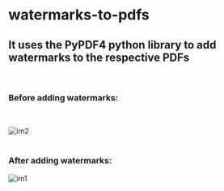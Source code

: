 # watermarks-to-pdfs
<h2>It uses the PyPDF4 python library to add watermarks to the respective PDFs</h2></br>
<h3>Before adding watermarks:</h3></br>

![im2](https://user-images.githubusercontent.com/36128196/93017724-91780080-f5e8-11ea-9473-dbc268f37c95.png) </br></br>

<h3>After adding watermarks:</h3>

![im1](https://user-images.githubusercontent.com/36128196/93017743-af456580-f5e8-11ea-9882-d10361627d21.png)
